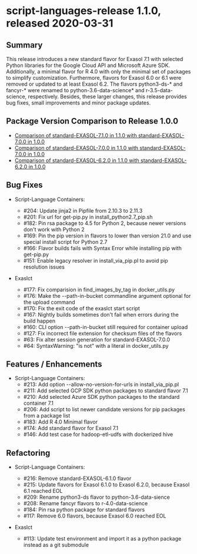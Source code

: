 # script-languages-release 1.1.0, released 2020-03-31

## Summary

This release introduces a new standard flavor for Exasol 7.1 with selected Python libraries for the Google Cloud API and Microsoft Azure SDK. Additionally, a minimal flavor for R 4.0 with only the minimal set of packages to simplify customization. Furthermore, flavors for Exasol 6.0 or 6.1 were removed or updated to at least Exasol 6.2. The flavors python3-ds-* and fancyr-* were renamed to python-3.6-data-science* and r-3.5-data-science, respectively. Besides, these larger changes, this release provides bug fixes, small improvements and minor package updates. 

## Package Version Comparison to Release 1.0.0

* [Comparison of standard-EXASOL-7.1.0 in 1.1.0 with standard-EXASOL-7.0.0 in 1.0.0](package_diffs/1.1.0/diff_standard-EXASOL-7.0.0_standard-EXASOL-7.1.0/README.md)
* [Comparison of standard-EXASOL-7.0.0 in 1.1.0 with standard-EXASOL-7.0.0 in 1.0.0](package_diffs/1.1.0/diff_standard-EXASOL-7.0.0_standard-EXASOL-7.0.0/README.md)
* [Comparison of standard-EXASOL-6.2.0 in 1.1.0 with standard-EXASOL-6.2.0 in 1.0.0](package_diffs/1.1.0/diff_standard-EXASOL-6.2.0_standard-EXASOL-6.2.0/README.md)

## Bug Fixes

* Script-Language Containers:
  * #204: Update jinja2 in Pipfile from 2.10.3 to 2.11.3
  * #201: Fix url for get-pip.py in install_python2.7_pip.sh
  * #182: Pin rsa package to 4.5 for Python 2, because newer versions don't work with Python 2 
  * #169: Pin the pip version in flavors to lower than version 21.0 and use special install script for Python 2.7
  * #166: Flavor builds fails with Syntax Error while installing pip with get-pip.py
  * #151: Enable legacy resolver in install_via_pip.pl to avoid pip resolution issues

* Exaslct
  * #177: Fix comparision in find_images_by_tag in docker_utils.py
  * #176: Make the --path-in-bucket commandline argument optional for the upload command
  * #170: Fix the exit code of the exaslct start script
  * #167: Nightly builds sometimes don't fail when errors during the build happen
  * #160: CLI option --path-in-bucket still required for container upload
  * #127: Fix incorrect file extension for checksum files of the flavors
  * #63: Fix alter session generation for standard-EXASOL-7.0.0
  * #64: SyntaxWarning: "is not" with a literal in docker_utils.py


## Features / Enhancements

* Script-Language Containers:
  * #213: Add option --allow-no-version-for-urls in install_via_pip.pl
  * #211: Add selected GCP SDK python packages to standard flavor 7.1
  * #210: Add selected Azure SDK python packages to the standard container 7.1
  * #206: Add script to list newer candidate versions for pip packages from a package list
  * #183: Add R 4.0 Minimal flavor
  * #174: Add standard flavor for Exasol 7.1
  * #146: Add test case for hadoop-etl-udfs with dockerized hive

## Refactoring

* Script-Language Containers:
  * #216: Remove standard-EXASOL-6.1.0 flavor
  * #215: Update flavors for Exasol 6.1.0 to Exasol 6.2.0, because Exasol 6.1 reached EOL
  * #209: Rename python3-ds flavor to python-3.6-data-sience 
  * #208: Rename fancyr flavors to r-4.0-data-science
  * #184: Pin rsa python package for standard flavors
  * #117: Remove 6.0 flavors, because Exasol 6.0 reached EOL

* Exaslct
  * #113: Update test environment and import it as a python package instead as a git submodule



